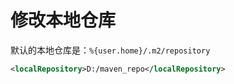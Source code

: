 # 修改本地仓库

默认的本地仓库是：`%{user.home}/.m2/repository`

```xml
<localRepository>D:/maven_repo</localRepository>
```
